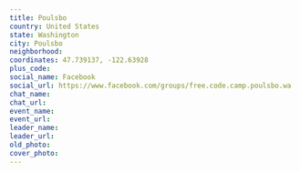 ```yaml
---
title: Poulsbo
country: United States
state: Washington
city: Poulsbo
neighborhood: 
coordinates: 47.739137, -122.63928
plus_code:
social_name: Facebook
social_url: https://www.facebook.com/groups/free.code.camp.poulsbo.wa
chat_name:
chat_url:
event_name:
event_url:
leader_name:
leader_url:
old_photo: 
cover_photo:
---
```

